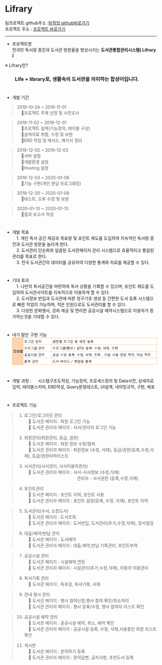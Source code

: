 # Lifrary

팀프로젝트 github주소  :[팀작업 github바로가기](https://github.com/shohye/Lifrary)  
프로젝트 주소 :  [프로젝트 바로가기](http://tkdguq93.cafe24.com)  
<hr/>


* 프로젝트명  
 전국민 독서량 증진과 도서관 방문율을 향상시키는 **도서관통합관리시스템( Lifrary )**  
   
     
 ※ Lifrary란?  
 ### &ensp;&ensp;&ensp;&ensp;Life + library로, 생활속의 도서관을 의미하는 합성어입니다.
#
* 개발 기간  
> 2019-10-24 ~ 2019-11-01  
&ensp;&ensp;프로젝트 주제 선정 및 사전조사

> 2019-11-02 ~ 2019-12-01  
&ensp;&ensp;프로젝트 설계(기능정의, 테이블 구상)  
&ensp;&ensp;설계자료 취합, 수정 및 보완  
&ensp;&ensp;ERD 작업 및 메서드, 패키지 정리

> 2019-12-02 ~ 2019-12-03  
&ensp;&ensp;서버 설정  
&ensp;&ensp;개발환경 설정  
&ensp;&ensp;Hosting 설정

> 2019-12-03 ~ 2020-01-09  
&ensp;&ensp;기능 구현(개인 분담 프로그래밍)

> 2019-12-30 ~ 2020-01-09  
&ensp;&ensp;테스트, 오류 수정 및 보완

> 2020-01-10 ~ 2020-01-13  
&ensp;&ensp;결과 보고서 작성

#
*  개발 목표  
&ensp;&ensp;1. 개인 독서 공간 제공과 목표량 및 포인트 제도를 도입하여 지속적인 독서량 증진과 도서관 방문을 늘리게 한다.  
&ensp;&ensp;2. 도서관리 단순화와 일괄된 도서관페이지 관리 시스템으로 효율적이고 통일된 관리를 목표로 한다.  
&ensp;&ensp;3. 전국 도서관간의 데이터를 공유하여 다양한 통계와 자료를 제공할 수 있다.  

# 
* 기대 효과  
&ensp;&ensp;1. 나만의 독서공간을 마련하여 독서 상황을 기록할 수 있으며, 포인트 제도를 도입하여  도서관사이트를 지속적으로 이용하게 할 수 있다.  
&ensp;&ensp;2. 도서정보 반입과 도서관에 따른 청구기호 생성 등 간편한 도서 등록 시스템으로 빠른 작업이 가능하며, 적은 인원으로도 도서관리를 할 수 있다.  
&ensp;&ensp;3. 다양한 문화행사, 강좌 제공 및 편리한 공공시설 예약시스템으로 이용자가 증가하는것을 기대할 수 있다.  

#
* 내가 맡은 구현 기능  
![Alt text](lifrary/src/main/resources/static/portfolioStatic/images/implement.PNG)

#
* 개발 과정 : 
&ensp;&ensp; 시스템구조도작성, 기능정의, 프로세스정의 및 Data사전, 상세자료입력, 테이블스키마, ERD작성, Query문장테스트, UI설계, 네이밍규칙, 구현, 배포

#
* 프로젝트 기능  
> 1. 로그인/로그아웃 관리  
&ensp;&ensp; 도서관 페이지 : 회원 로그인 기능  
&ensp;&ensp; 도서관 관리자 페이지 : 사서/관리자 로그인 기능  

> 2. 회원관리(회원관리, 등급, 권한)  
&ensp;&ensp; 도서관 페이지 : 회원 정보 수정/탈퇴  
&ensp;&ensp; 도서관 관리자 페이지 : 회원정보 (수정, 삭제),  등급/권한(등록,수정,삭제), 등급/권한이력리스트  

> 3. 사서관리(사서관리, 사서이용자관리)  
&ensp;&ensp; 도서관 관리자 페이지 : 사서-사서정보 (수정,삭제)  
&emsp;&emsp;&emsp;&emsp;&emsp;&emsp;&emsp;&emsp;&emsp;&emsp;&emsp;&ensp;&ensp;&ensp;관리자 - 사서권한 (등록,수정,삭제)  

> 4. 포인트관리  
&ensp;&ensp; 도서관 페이지 : 포인트 이력, 포인트 사용  
&ensp;&ensp; 도서관 관리자 페이지 : 포인트 설정(등록, 수정, 삭제), 포인트 이력  

> 5. 도서관리(수서, 소장도서)  
&ensp;&ensp; 도서관 페이지 : 도서조회  
&ensp;&ensp; 도서관 관리자 페이지 : 도서반입, 도서관리(추가,수정,삭제), 장서점검  

> 6. 대출/예약/반납 관리  
&ensp;&ensp; 도서관 페이지 : 도서예약  
&ensp;&ensp; 도서관 관리자 페이지 : 대출,예약,반납 기록관리, 포인트부여  

> 7. 공공시설 관리  
&ensp;&ensp; 도서관 페이지 : 시설예약,연장  
&ensp;&ensp; 도서관 관리자 페이지 : 시설관리(추가,수정,삭제), 이용자 이용관리  

> 8. 독서기록 관리  
&ensp;&ensp; 도서관 페이지 : 독후감, 독서기록, 서재  

> 9. 관내 행사 관리  
&ensp;&ensp; 도서관 페이지 : 행사 참여신청,행사 참여 확인/취소처리  
&ensp;&ensp; 도서관 관리자 페이지 : 행사 등록/수정, 행사 참여자 리스트 확인  

> 10. 공공시설 예약 관리  
&ensp;&ensp; 도서관 페이지 : 공공시설 예약, 취소, 예약 확인  
&ensp;&ensp; 도서관 관리자 페이지 : 공공시설 등록, 수정, 삭제,사용중인 회원 리스트 확인  

> 11. 게시판  
&ensp;&ensp; 도서관 페이지 : 문의하기 등록  
&ensp;&ensp; 도서관 관리자 페이지 : 문의답변, 공지사항, 추천도서 등록  
